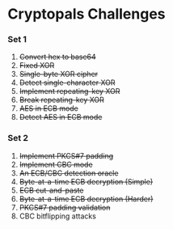 # Cryptopals Challenges

### Set 1
1. ~~Convert hex to base64~~
2. ~~Fixed XOR~~
3. ~~Single-byte XOR cipher~~
4. ~~Detect single-character XOR~~
5. ~~Implement repeating-key XOR~~
6. ~~Break repeating-key XOR~~
7. ~~AES in ECB mode~~
8. ~~Detect AES in ECB mode~~

### Set 2
1. ~~Implement PKCS#7 padding~~
2. ~~Implement CBC mode~~
3. ~~An ECB/CBC detection oracle~~
4. ~~Byte-at-a-time ECB decryption (Simple)~~
5. ~~ECB cut-and-paste~~
6. ~~Byte-at-a-time ECB decryption (Harder)~~
7. ~~PKCS#7 padding validation~~
8. CBC bitflipping attacks